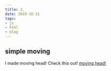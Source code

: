 ```yaml
---
title: 2.
date: 2018-10-31
tags:
- js
- html
- blog
---
```



## simple moving
I made moving head! Check this out!
[moving head!](../)
